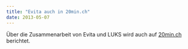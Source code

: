 ```yaml
---
title: "Evita auch in 20min.ch"
date: 2013-05-07
---
```


Über die Zusammenarbeit von Evita und LUKS wird auch auf [20min.ch](http://www.20min.ch/schweiz/zentralschweiz/story/30657474) berichtet.
